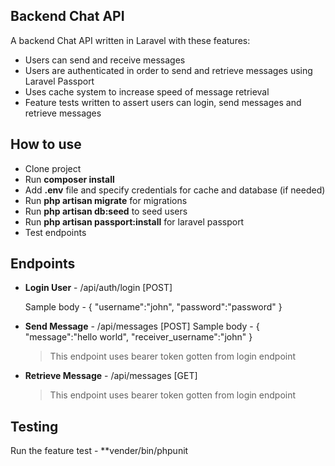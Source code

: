 
## Backend Chat API

A backend Chat API written in Laravel with these features:

- Users can send and receive messages
- Users are authenticated in order to send and retrieve messages using Laravel Passport
- Uses cache system to increase speed of message retrieval
- Feature tests written to assert users can login, send messages and retrieve messages


## How to use
- Clone project
- Run **composer install**
- Add **.env** file and specify credentials for cache and database (if needed)
- Run **php artisan migrate** for migrations
- Run **php artisan db:seed** to seed users
- Run **php artisan passport:install** for laravel passport
- Test endpoints

## Endpoints

- **Login User** - /api/auth/login [POST]  
 
    Sample body - 
    {
        "username":"john",
        "password":"password"
    }  

- **Send Message** - /api/messages [POST]
    Sample body - 
    {
        "message":"hello world",
        "receiver_username":"john"
    }
    > This endpoint uses bearer token gotten from login endpoint  

- **Retrieve Message** - /api/messages [GET]
    > This endpoint uses bearer token gotten from login endpoint

## Testing

Run the feature test - **vender/bin/phpunit

